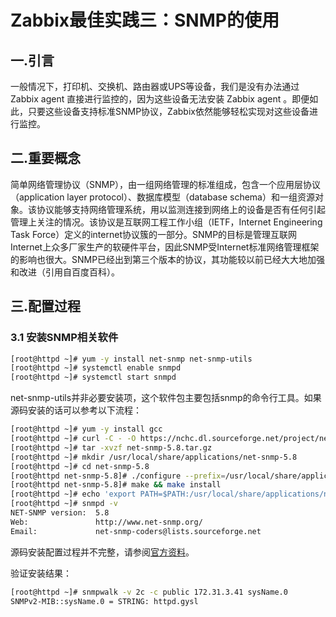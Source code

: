 # Zabbix最佳实践三：SNMP的使用

## 一.引言

一般情况下，打印机、交换机、路由器或UPS等设备，我们是没有办法通过 Zabbix agent 直接进行监控的，因为这些设备无法安装 Zabbix agent 。即便如此，只要这些设备支持标准SNMP协议，Zabbix依然能够轻松实现对这些设备进行监控。

## 二.重要概念

简单网络管理协议（SNMP），由一组网络管理的标准组成，包含一个应用层协议（application layer protocol）、数据库模型（database schema）和一组资源对象。该协议能够支持网络管理系统，用以监测连接到网络上的设备是否有任何引起管理上关注的情况。该协议是互联网工程工作小组（IETF，Internet Engineering Task Force）定义的internet协议簇的一部分。SNMP的目标是管理互联网Internet上众多厂家生产的软硬件平台，因此SNMP受Internet标准网络管理框架的影响也很大。SNMP已经出到第三个版本的协议，其功能较以前已经大大地加强和改进（引用自百度百科）。

## 三.配置过程

### 3.1 安装SNMP相关软件

```bash
[root@httpd ~]# yum -y install net-snmp net-snmp-utils
[root@httpd ~]# systemctl enable snmpd
[root@httpd ~]# systemctl start snmpd
```

net-snmp-utils并非必要安装项，这个软件包主要包括snmp的命令行工具。如果源码安装的话可以参考以下流程：

```bash
[root@httpd ~]# yum -y install gcc
[root@httpd ~]# curl -C - -O https://nchc.dl.sourceforge.net/project/net-snmp/net-snmp/5.8/net-snmp-5.8.tar.gz
[root@httpd ~]# tar -xvzf net-snmp-5.8.tar.gz
[root@httpd ~]# mkdir /usr/local/share/applications/net-snmp-5.8
[root@httpd ~]# cd net-snmp-5.8
[root@httpd net-snmp-5.8]# ./configure --prefix=/usr/local/share/applications/net-snmp-5.8/
[root@httpd net-snmp-5.8]# make && make install
[root@httpd ~]# echo 'export PATH=$PATH:/usr/local/share/applications/net-snmp-5.8/bin:/usr/local/share/applications/net-snmp-5.8/sbin'>>~/.bashrc
[root@httpd ~]# snmpd -v
NET-SNMP version:  5.8
Web:               http://www.net-snmp.org/
Email:             net-snmp-coders@lists.sourceforge.net
```

源码安装配置过程并不完整，请参阅[官方资料](http://www.net-snmp.org/docs/INSTALL.html)。

验证安装结果：

```bash
[root@httpd ~]# snmpwalk -v 2c -c public 172.31.3.41 sysName.0
SNMPv2-MIB::sysName.0 = STRING: httpd.gysl
```